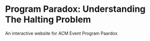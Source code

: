 # Program Paradox: Understanding The Halting Problem
An interactive website for ACM Event Program Paardox
